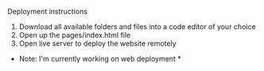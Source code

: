 Deployment instructions
1) Download all available folders and files into a code editor of your choice
2) Open up the pages/index.html file
3) Open live server to deploy the website remotely
* Note: I'm currently working on web deployment *
